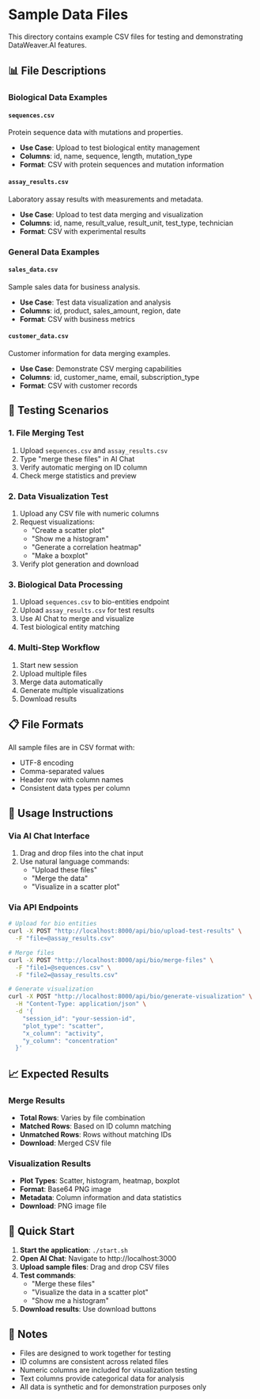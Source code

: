 # Sample Data Files

This directory contains example CSV files for testing and demonstrating DataWeaver.AI features.

## 📊 File Descriptions

### Biological Data Examples

#### `sequences.csv`
Protein sequence data with mutations and properties.
- **Use Case**: Upload to test biological entity management
- **Columns**: id, name, sequence, length, mutation_type
- **Format**: CSV with protein sequences and mutation information

#### `assay_results.csv`
Laboratory assay results with measurements and metadata.
- **Use Case**: Upload to test data merging and visualization
- **Columns**: id, name, result_value, result_unit, test_type, technician
- **Format**: CSV with experimental results

### General Data Examples

#### `sales_data.csv`
Sample sales data for business analysis.
- **Use Case**: Test data visualization and analysis
- **Columns**: id, product, sales_amount, region, date
- **Format**: CSV with business metrics

#### `customer_data.csv`
Customer information for data merging examples.
- **Use Case**: Demonstrate CSV merging capabilities
- **Columns**: id, customer_name, email, subscription_type
- **Format**: CSV with customer records

## 🧪 Testing Scenarios

### 1. File Merging Test
1. Upload `sequences.csv` and `assay_results.csv`
2. Type "merge these files" in AI Chat
3. Verify automatic merging on ID column
4. Check merge statistics and preview

### 2. Data Visualization Test
1. Upload any CSV file with numeric columns
2. Request visualizations:
   - "Create a scatter plot"
   - "Show me a histogram"
   - "Generate a correlation heatmap"
   - "Make a boxplot"
3. Verify plot generation and download

### 3. Biological Data Processing
1. Upload `sequences.csv` to bio-entities endpoint
2. Upload `assay_results.csv` for test results
3. Use AI Chat to merge and visualize
4. Test biological entity matching

### 4. Multi-Step Workflow
1. Start new session
2. Upload multiple files
3. Merge data automatically
4. Generate multiple visualizations
5. Download results

## 📋 File Formats

All sample files are in CSV format with:
- UTF-8 encoding
- Comma-separated values
- Header row with column names
- Consistent data types per column

## 🔧 Usage Instructions

### Via AI Chat Interface
1. Drag and drop files into the chat input
2. Use natural language commands:
   - "Upload these files"
   - "Merge the data"
   - "Visualize in a scatter plot"

### Via API Endpoints
```bash
# Upload for bio entities
curl -X POST "http://localhost:8000/api/bio/upload-test-results" \
  -F "file=@assay_results.csv"

# Merge files
curl -X POST "http://localhost:8000/api/bio/merge-files" \
  -F "file1=@sequences.csv" \
  -F "file2=@assay_results.csv"

# Generate visualization
curl -X POST "http://localhost:8000/api/bio/generate-visualization" \
  -H "Content-Type: application/json" \
  -d '{
    "session_id": "your-session-id",
    "plot_type": "scatter",
    "x_column": "activity",
    "y_column": "concentration"
  }'
```

## 📈 Expected Results

### Merge Results
- **Total Rows**: Varies by file combination
- **Matched Rows**: Based on ID column matching
- **Unmatched Rows**: Rows without matching IDs
- **Download**: Merged CSV file

### Visualization Results
- **Plot Types**: Scatter, histogram, heatmap, boxplot
- **Format**: Base64 PNG image
- **Metadata**: Column information and data statistics
- **Download**: PNG image file

## 🚀 Quick Start

1. **Start the application**: `./start.sh`
2. **Open AI Chat**: Navigate to http://localhost:3000
3. **Upload sample files**: Drag and drop CSV files
4. **Test commands**:
   - "Merge these files"
   - "Visualize the data in a scatter plot"
   - "Show me a histogram"
5. **Download results**: Use download buttons

## 📝 Notes

- Files are designed to work together for testing
- ID columns are consistent across related files
- Numeric columns are included for visualization testing
- Text columns provide categorical data for analysis
- All data is synthetic and for demonstration purposes only 